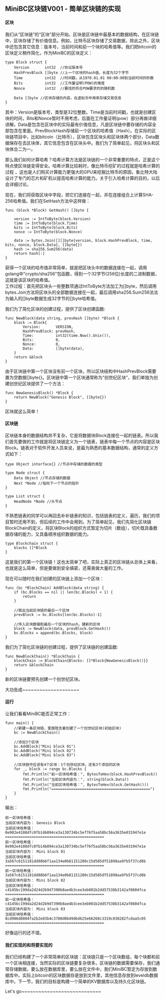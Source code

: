 ## MiniBC区块链V001 - 简单区块链的实现 #    

#### 区块

我们从“区块链”的“区块”部分开始。区块是区块链中最基本的数据结构，在区块链中，区块存储了有价值信息。例如，比特币区块存储了交易数据，除此之外，区块中还包含其它信息：版本号，当前时间和前一个块的哈希值等。我们把bitcoin的区块定义稍作简化，作为MiniBC的区块定义：  

	type Block struct {
		Version       int32  //协议版本号
		HashPrevBlock []byte //上一个区块的hash值，长度为32个字节
		Time          int32  //时间戳，从1970.01.01 00:00:00到当前时间的秒数
		Bits          int32  //工作量证明(POW)的难度
		Nonce         int32  //要找的符合POW要求的的随机数

		Data []byte //区块存储的内容，在虚拟币中用来存储交易信息
	}

其中：Version是版本号，类型是32位整数。Time是当前时间戳，也就是创建区块的时间，Bits和Nonce暂时不用考虑，后面在工作量证明(pow）部分再做详细讲解。Data是包含在区块中的实际最有价值信息，凡是区块链中要存储的内容全部包含在里面。PrevBlockHash存储前一个区块的哈希值（Hash）。在实际的区块链项目中，比如bitcoin（比特币），区块包含区块头和区块体两个部分，Data数据保存在去区块体，其它信息包含在区块头中。我们为了简单起见，将区块头和区块体合二为一。

那么我们如何计算哈希？哈希计算方法是区块链的一个非常重要的特点，正是这个特点使区块链变得安全。哈希计算比较耗时，像比特币挖矿的过程就是哈希计算的过程
，这也是人们购买计算能力更强大的GPU来挖掘比特币的原因，象比特大陆设计了专门的芯片和矿机以提高哈希计算的能力。关于引入哈希计算的目的，以后会详细讨论。  

现在，我们将获取区块中字段，把它们连接在一起，并在连接组合上计算SHA-256哈希值。我们在SetHash方法中这样做：  

	func (block *Block) GetHash() []byte {

		version := IntToByte(block.Version)
		time := IntToByte(block.Time)
		bits := IntToByte(block.Bits)
		nonce := IntToByte(block.Nonce)

		data := bytes.Join([][]byte{version, block.HashPrevBlock, time, bits, nonce, block.Data}, []byte{})
		hash := sha256.Sum256(data)
		return hash[:]
	}  

获得一个区块的哈市值非常简单，就是把区块头中的数据连接在一起，调用golang中"crypto/sha256"包函数，得到一个32字节(256位)长度的二进制数据，这就是该区块的哈希值。  
工作过程：首先把区块头一些整数项通过IntToByte方法加工为[]byte，然后调用bytes.Join方法将区块头的全部数据连接在一起，最后调用sha256.Sum256法法为输入的[]byte数据生成32字节的[]byte哈希值。

我们为了简化区块的创建过程，提供了区块创建函数:    

	func NewBlock(data string, prevHash []byte) *Block {
		block := Block{
			Version:       VERSION,
			HashPrevBlock: prevHash,
			Time:          int32(time.Now().Unix()),
			Bits:          0,
			Nonce:         0,
			Data:          []byte(data),
		}
		return &block
	}

由于区块链中第一个区块没有前一个区块，所以区块结构中HashPrevBlock需要置为空数据[]byte{}。区块链中第一个区块通常称为“创世纪区块”，我们单独为创建创世纪区块提供了一个方法：  

	func NewGenesisBlock() *Block {
		return NewBlock("Genesis Block", []byte{})
	}

区块就这么简单！  

#### 区块链  

区块链本身的数据结构并不复杂，它是将数据块Block连接在一起的链表。所以我们首先要做的工作就是将区块链定义为一个链表，链表中每一个节点的内容是区块Block。链表对于软件开发人员来说，是最为熟悉的基本数据结构，通常的定义方式如下：

	type Object interface{} //节点中存储的数据的类型

	type Node struct {
		Data Object //节点存储的数据
		Next *Node //指向下一个节点的指针
	}

	type List struct {
		HeadNode *Node //头节点
	}

不熟悉链表的同学可以再回去补补链表的知识，包括链表的定义，遍历，我们的项目暂时还用不到，但后续的工作中会用到。为了简单起见，我们先简化区块链BlockChain的定义，将区块Block的组织方式暂定为切片（数组），切片既具备数据存储的能力，又具备顺序组织数据的能力。


	type Blockchain struct {
		blocks []*Block
	}

这是我们的第一个区块链！这也太简单了吧，实际上真正的区块链从总体上来看，也就是这么简单，但是要做到安全缜密，还需奥做大量的工作。  

现在可以随时在我们创建的区块链上添加一个区块： 
  
	func (bc *BlockChain) AddBlock(data string) {
		if (bc.Blocks == nil || len(bc.Blocks) < 1) {
			return
		}

		//取出当前区块链的最后一个区块
		prevBlock := bc.Blocks[len(bc.Blocks)-1]

		//传入区块数据和最后一个区块的hash，建新的区块
		block := NewBlock(data, prevBlock.GetHash())
		bc.Blocks = append(bc.Blocks, block)
	}


我们为了简化区块链的创建过程，提供了区块链的创建函数: 

	func NewBlockChain() *BlockChain {
		blockChain := BlockChain{Blocks: []*Block{NewGenesisBlock()}}
		return &blockChain
	}

新的区块链要预先创建一个创世纪区块。

大功告成~~~~~~~~~~~~~~~~~~~~  


#### 运行

让我们看看MiniBC能否正常工作：    

	func main() {
		//新建一条区块链，里面隐含着创建了一个创世纪区块(初始区块)
		bc := NewBlockChain()

		//添加3个区块
		bc.AddBlock("Mini block 01")
		bc.AddBlock("Mini block 02")
		bc.AddBlock("Mini block 03")

		//区块链中应该有4个区块：1个创世纪区块，还有3个添加的区块
		for _, block := range bc.Blocks {
			fmt.Println("前一区块哈希值：", BytesToHex(block.HashPrevBlock))
			fmt.Println("当前区块内容为：", string(block.Data))
			fmt.Println("当前区块哈希值：", BytesToHex(block.GetHash()))
			fmt.Println("=============================================")
		}
	}  


输出：  

	前一区块哈希值： 
	当前区块内容为： Genesis Block
	当前区块哈希值： 0e902e4108dfc0fb14b094ce3a130734bc5ef76f5aa58bc56a3635e031947e1e
	=============================================
	前一区块哈希值： 0e902e4108dfc0fb14b094ce3a130734bc5ef76f5aa58bc56a3635e031947e1e
	当前区块内容为： Mini block 01
	当前区块哈希值： 3a567c6151181dd88b6f1aa134e0b81151280c15d585df51898aa9fb5f37cd8b
	=============================================
	前一区块哈希值： 3a567c6151181dd88b6f1aa134e0b81151280c15d585df51898aa9fb5f37cd8b
	当前区块内容为： Mini block 02
	当前区块哈希值： c4145bc199da2d24d2b9d7390b8ae4b3cee3eb001b2dd57538b3142af8604fca
	=============================================
	前一区块哈希值： c4145bc199da2d24d2b9d7390b8ae4b3cee3eb001b2dd57538b3142af8604fca
	当前区块内容为： Mini block 03
	当前区块哈希值： 8cd906d8084fa2b2e83b4c3788d0b49dbd625e66268c3319c830282fcdaa5c05
	=============================================

好像运行的还不错。

#### 我们实现的和将要实现的  

我们已经构建了一个非常简单的区块链：区块链只是一个区块数组，每个块都和前一个区块相连接，当然实际的区块链要复杂很多。区块链的数据需要保存，我们通常存储数据，要么放在数据库里，要么放在文件中，我们MiniBC暂定为存放到数据库中。实际上bitcoin的区块数据存是放到文件里，其他信息存放到leveldb数据库中。下一节，我们的目标是构建一个简单的KV数据库以及持久化区块链。  

Let's go~~~~~~~~~~~~~~~~~~~~~~~~~~~~


